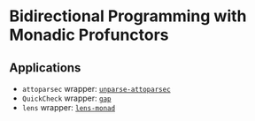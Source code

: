 Bidirectional Programming with Monadic Profunctors
==================================================

Applications
------------

- `attoparsec` wrapper: [`unparse-attoparsec`](https://github.com/Lysxia/unparse-attoparsec)
- `QuickCheck` wrapper: [`gap`](https://github.com/Lysxia/gap)
- `lens` wrapper: [`lens-monad`](https://github.com/Lysxia/lens-monad)
